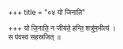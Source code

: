 +++
title = "०४ यो जिनाति"

+++
यो जि॒नाति॒ न जीय॑ते॒ हन्ति॒ शत्रु॑म॒भीत्य॑ ।  
स प॑वस्व सहस्रजित् ॥